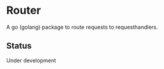 Router
===========================

A go (golang) package to route requests to requesthandlers.

Status
---------------------------

Under development